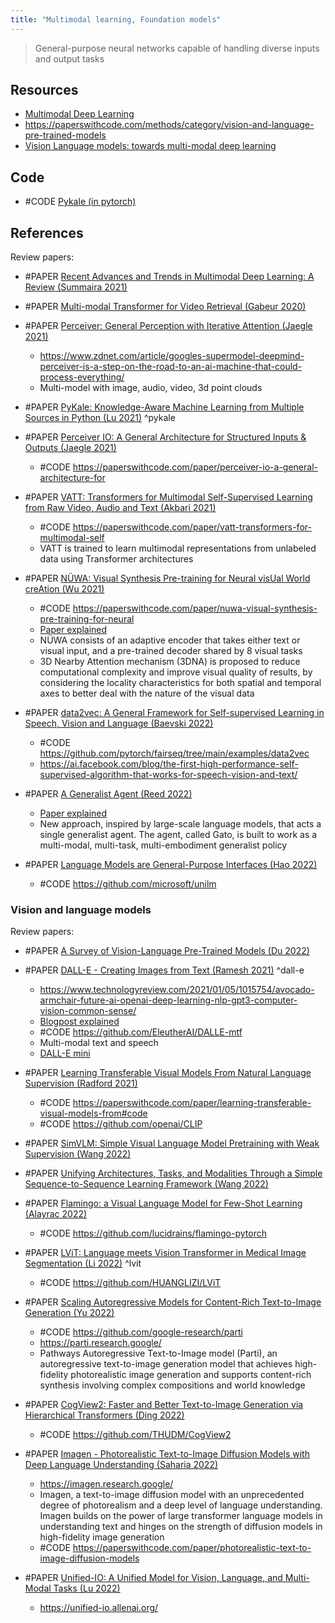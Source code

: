 ```yaml
---
title: "Multimodal learning, Foundation models"
---
```


> General-purpose neural networks capable of handling diverse inputs and output tasks

## Resources
- [Multimodal Deep Learning](https://multimodal-dl.mpi-inf.mpg.de/)
- https://paperswithcode.com/methods/category/vision-and-language-pre-trained-models
- [Vision Language models: towards multi-modal deep learning](https://theaisummer.com/vision-language-models/)

## Code
- #CODE [Pykale (in pytorch)](https://github.com/pykale/pykale)


## References
Review papers:
- #PAPER [Recent Advances and Trends in Multimodal Deep Learning: A Review (Summaira 2021)](https://arxiv.org/abs/2105.11087)

- #PAPER [Multi-modal Transformer for Video Retrieval (Gabeur 2020)](https://arxiv.org/abs/2007.10639)
- #PAPER [Perceiver: General Perception with Iterative Attention (Jaegle 2021)](https://arxiv.org/abs/2103.03206)
	- https://www.zdnet.com/article/googles-supermodel-deepmind-perceiver-is-a-step-on-the-road-to-an-ai-machine-that-could-process-everything/
	- Multi-model with image, audio, video, 3d point clouds
- #PAPER [PyKale: Knowledge-Aware Machine Learning from Multiple Sources in Python (Lu 2021)](https://arxiv.org/abs/2106.09756v1) ^pykale
- #PAPER [Perceiver IO: A General Architecture for Structured Inputs & Outputs (Jaegle 2021)](https://arxiv.org/abs/2107.14795v2)
	- #CODE https://paperswithcode.com/paper/perceiver-io-a-general-architecture-for
- #PAPER [VATT: Transformers for Multimodal Self-Supervised Learning from Raw Video, Audio and Text (Akbari 2021)](https://arxiv.org/abs/2104.11178v2)
	- #CODE https://paperswithcode.com/paper/vatt-transformers-for-multimodal-self
	- VATT is trained to learn multimodal representations from unlabeled data using Transformer architectures
- #PAPER [NÜWA: Visual Synthesis Pre-training for Neural visUal World creAtion (Wu 2021)](https://arxiv.org/abs/2111.12417v1)
	- #CODE https://paperswithcode.com/paper/nuwa-visual-synthesis-pre-training-for-neural
	- [Paper explained](https://www.youtube.com/watch?v=InhMx1h0N40&list=WL&index=50)
	- NÜWA consists of an adaptive encoder that takes either text or visual input, and a pre-trained decoder shared by 8 visual tasks
	- 3D Nearby Attention mechanism (3DNA) is proposed to reduce computational complexity and improve visual quality of results, by considering the locality characteristics for both spatial and temporal axes to better deal with the nature of the visual data
- #PAPER [data2vec: A General Framework for Self-supervised Learning in Speech, Vision and Language (Baevski 2022)](https://arxiv.org/abs/2202.03555)
	- #CODE https://github.com/pytorch/fairseq/tree/main/examples/data2vec
	- https://ai.facebook.com/blog/the-first-high-performance-self-supervised-algorithm-that-works-for-speech-vision-and-text/
- #PAPER [A Generalist Agent (Reed 2022)](https://arxiv.org/abs/2205.06175v1)
	- [Paper explained](https://www.youtube.com/watch?v=wSQJZHfAg18)
	- New approach, inspired by large-scale language models, that acts a single generalist agent. The agent, called Gato, is built to work as a multi-modal, multi-task, multi-embodiment generalist policy
- #PAPER [Language Models are General-Purpose Interfaces (Hao 2022)](https://arxiv.org/pdf/2206.06336v1)
	- #CODE https://github.com/microsoft/unilm

### Vision and language models
Review papers:
- #PAPER [A Survey of Vision-Language Pre-Trained Models (Du 2022)](https://arxiv.org/pdf/2202.10936)            

- #PAPER [DALL-E - Creating Images from Text (Ramesh 2021)](https://openai.com/blog/dall-e/) ^dall-e
	- https://www.technologyreview.com/2021/01/05/1015754/avocado-armchair-future-ai-openai-deep-learning-nlp-gpt3-computer-vision-common-sense/
	- [Blogpost explained](https://www.youtube.com/watch?v=j4xgkjWlfL4)
	- #CODE https://github.com/EleutherAI/DALLE-mtf
	- Multi-modal text and speech
	- [DALL-E mini](https://wandb.ai/dalle-mini/dalle-mini/reports/DALL-E-mini--Vmlldzo4NjIxODA)
- #PAPER [Learning Transferable Visual Models From Natural Language Supervision (Radford 2021)](https://arxiv.org/pdf/2103.00020v1)            
	- #CODE https://paperswithcode.com/paper/learning-transferable-visual-models-from#code
	- #CODE https://github.com/openai/CLIP
- #PAPER [SimVLM: Simple Visual Language Model Pretraining with Weak Supervision (Wang 2022)](https://arxiv.org/pdf/2108.10904v2)            
- #PAPER [Unifying Architectures, Tasks, and Modalities Through a Simple Sequence-to-Sequence Learning Framework (Wang 2022)](https://arxiv.org/pdf/2202.03052v1)            
- #PAPER [Flamingo: a Visual Language Model for Few-Shot Learning (Alayrac 2022)](https://arxiv.org/abs/2204.14198v1)
	- #CODE https://github.com/lucidrains/flamingo-pytorch
- #PAPER [LViT: Language meets Vision Transformer in Medical Image Segmentation (Li 2022)](https://arxiv.org/abs/2206.14718v1) ^lvit
	- #CODE https://github.com/HUANGLIZI/LViT
- #PAPER [Scaling Autoregressive Models for Content-Rich Text-to-Image Generation (Yu 2022)](https://arxiv.org/pdf/2206.10789v1)
	- #CODE https://github.com/google-research/parti
	- https://parti.research.google/
	- Pathways Autoregressive Text-to-Image model (Parti), an autoregressive text-to-image generation model that achieves high-fidelity photorealistic image generation and supports content-rich synthesis involving complex compositions and world knowledge
- #PAPER [CogView2: Faster and Better Text-to-Image Generation via Hierarchical Transformers (Ding 2022)](https://arxiv.org/pdf/2204.14217)
	- #CODE https://github.com/THUDM/CogView2
- #PAPER [Imagen - Photorealistic Text-to-Image Diffusion Models with Deep Language Understanding (Saharia 2022)](https://arxiv.org/pdf/2205.11487v1)            
	- https://imagen.research.google/
	- Imagen, a text-to-image diffusion model with an unprecedented degree of photorealism and a deep level of language understanding. Imagen builds on the power of large transformer language models in understanding text and hinges on the strength of diffusion models in high-fidelity image generation
	- #CODE https://paperswithcode.com/paper/photorealistic-text-to-image-diffusion-models
- #PAPER [Unified-IO: A Unified Model for Vision, Language, and Multi-Modal Tasks (Lu 2022)](https://arxiv.org/pdf/2206.08916)
	- https://unified-io.allenai.org/